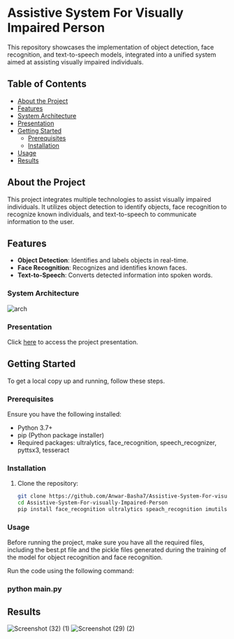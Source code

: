 # Assistive System For Visually Impaired Person

This repository showcases the implementation of object detection, face recognition, and text-to-speech models, integrated into a unified system aimed at assisting visually impaired individuals.

## Table of Contents
- [About the Project](#about-the-project)
- [Features](#features)
- [System Architecture](#system-architecture)
- [Presentation](#presentation)
- [Getting Started](#getting-started)
  - [Prerequisites](#prerequisites)
  - [Installation](#installation)
- [Usage](#usage)
- [Results](#results)


## About the Project

This project integrates multiple technologies to assist visually impaired individuals. It utilizes object detection to identify objects, face recognition to recognize known individuals, and text-to-speech to communicate information to the user.

## Features

- **Object Detection**: Identifies and labels objects in real-time.
- **Face Recognition**: Recognizes and identifies known faces.
- **Text-to-Speech**: Converts detected information into spoken words.
###  System Architecture
![arch](https://github.com/Anwar-Basha7/Assistive-System-For-visually-Impaired-Person/assets/147406217/06826a52-46d9-479c-9bff-7834e5fb64bf)

### Presentation 

Click [here](https://docs.google.com/presentation/d/e/2PACX-1vRVFcTMu9R1iAb0iAtVfsamv5b09bZWvNQh0Zhxug3gkDB6INgyZpDmFlFkGAe826_CMbQuSRvQnvGW/embed?start=true&loop=false&delayms=3000) to access the project presentation.

## Getting Started

To get a local copy up and running, follow these steps.

### Prerequisites

Ensure you have the following installed:
- Python 3.7+
- pip (Python package installer)
- Required packages: ultralytics, face_recognition, speech_recognizer, pyttsx3, tesseract

### Installation

1. Clone the repository:
   ```sh
   git clone https://github.com/Anwar-Basha7/Assistive-System-For-visually-Impaired-Person.git
   cd Assistive-System-For-visually-Impaired-Person
   pip install face_recognition ultralytics speach_recognition imutils pyttsx3 pytessract 

### Usage
Before running the project, make sure you have all the required files, including the best.pt file and the pickle files generated during the training of the model for object recognition and face recognition.

Run the code using the following command:
  
  ### python main.py


## Results
![Screenshot (32) (1)](https://github.com/Anwar-Basha7/Assistive-System-For-visually-Impaired-Person/assets/147406217/83991add-ddd9-49bb-9b3e-e06fb3df5d99)
![Screenshot (29) (2)](https://github.com/Anwar-Basha7/Assistive-System-For-visually-Impaired-Person/assets/147406217/aa7b62bc-b112-4798-9082-396b29117749)




